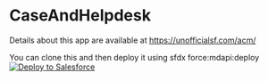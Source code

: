 # CaseAndHelpdesk

Details about this app are available at https://unofficialsf.com/acm/

You can clone this and then deploy it using sfdx force:mdapi:deploy
<a href="https://githubsfdeploy.herokuapp.com?owner=&repo=">
  <img alt="Deploy to Salesforce"
       src="https://raw.githubusercontent.com/afawcett/githubsfdeploy/master/deploy.png">
</a>
